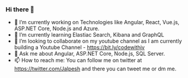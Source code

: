 ### Hi there 👋


- 🔭 I’m currently working on Technologies like Angular, React, Vue.js, ASP.NET Core, Node.js and Azure.
- 🌱 I’m currently learning Elastiac Search, Kibana and GraphQL
- 👯 I’m looking to collaborate on my youtube channel as I am currently building a Youtube Channel - https://bit.ly/codewithjv
- 💬 Ask me about Angular, ASP.NET Core, Node.js, SQL Server.
- 📫 How to reach me: You can follow me on twitter at https://twitter.com/Jalpesh and there you can tweet me or dm me.

